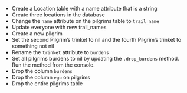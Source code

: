 -  Create a Location table with a name attribute that is a string
-  Create three locations in the database
-  Change the `name` attribute on the pilgrims table to `trail_name`
-  Update everyone with new trail_names
-  Create a new pilgrim
-  Set the second Pilgrim’s trinket to nil and the fourth Pilgrim’s trinket to something not nil
-  Rename the `trinket` attribute to `burdens`
-  Set all pilgrims burdens to nil by updating the `.drop_burdens` method. Run the method from the console.
-  Drop the column `burdens`
-  Drop the column `ego` on pilgrims
-  Drop the entire pilgrims table
